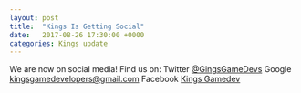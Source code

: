 ```yaml
---
layout: post
title:  "Kings Is Getting Social"
date:   2017-08-26 17:30:00 +0000
categories: Kings update
---
```


We are now on social media!
Find us on:
Twitter [@GingsGameDevs](https://twitter.com/KingsGameDevs)
Google kingsgamedevelopers@gmail.com
Facebook [Kings Gamedev](https://www.facebook.com/kings.smith.7545)